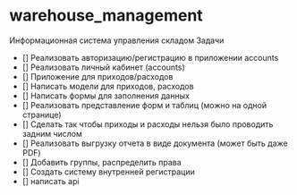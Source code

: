 # warehouse_management
Информационная система управления складом
Задачи
- [] Реализовать авторизацию/регистрацию в приложении accounts
- [] Реализовать личный кабинет (accounts)
- [] Приложение для приходов/расходов
- [] Написать модели для приходов, расходов
- [] Написать формы для заполнения данных
- [] Реализовать представление форм и таблиц (можно на одной странице)
- [] Сделать так чтобы приходы и расходы нельзя было проводить задним числом
- [] Реализовать выгрузку отчета в виде документа (может быть даже PDF)
- [] Добавить группы, распределить права
- [] Создать систему внутренней регистрации
- [] написать api
